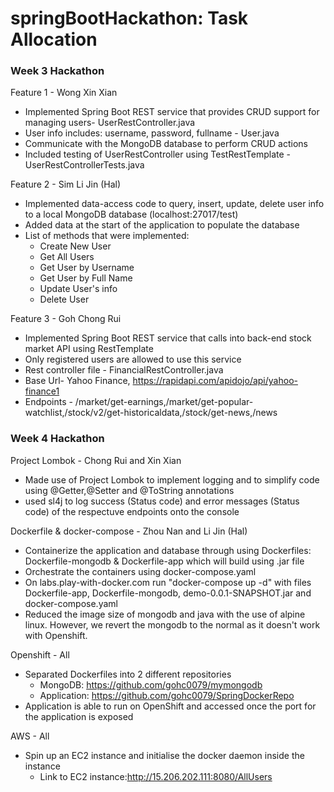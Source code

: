 # springBootHackathon: Task Allocation

### Week 3 Hackathon

Feature 1 - Wong Xin Xian
* Implemented Spring Boot REST service that provides CRUD support for managing users- UserRestController.java
* User info includes: username, password, fullname - User.java
* Communicate with the MongoDB database to perform CRUD actions
* Included testing of UserRestController using TestRestTemplate - UserRestControllerTests.java

Feature 2 - Sim Li Jin (Hal)
* Implemented data-access code to query, insert, update, delete user info to a local MongoDB database (localhost:27017/test)
* Added data at the start of the application to populate the database
* List of methods that were implemented:
    * Create New User
    * Get All Users
    * Get User by Username
    * Get User by Full Name
    * Update User's info
    * Delete User
    
Feature 3 - Goh Chong Rui
* Implemented Spring Boot REST service that calls into back-end stock market API using RestTemplate
* Only registered users are allowed to use this service
* Rest controller file - FinancialRestController.java
* Base Url- Yahoo Finance, https://rapidapi.com/apidojo/api/yahoo-finance1
* Endpoints - /market/get-earnings,/market/get-popular-watchlist,/stock/v2/get-historicaldata,/stock/get-news,/news


### Week 4 Hackathon

Project Lombok - Chong Rui and Xin Xian
* Made use of Project Lombok to implement logging and to simplify code using @Getter,@Setter and @ToString annotations
* used sl4j to log success (Status code) and error messages (Status code) of the respectuve endpoints onto the console 

Dockerfile & docker-compose - Zhou Nan and Li Jin (Hal)
* Containerize the application and database through using Dockerfiles: Dockerfile-mongodb & Dockerfile-app which will build using .jar file
* Orchestrate the containers using docker-compose.yaml
* On labs.play-with-docker.com run "docker-compose up -d" with files Dockerfile-app, Dockerfile-mongodb, demo-0.0.1-SNAPSHOT.jar and docker-compose.yaml
* Reduced the image size of mongodb and java with the use of alpine linux. However, we revert the mongodb to the normal as it doesn't work with Openshift.

Openshift - All
* Separated Dockerfiles into 2 different repositories
  * MongoDB: https://github.com/gohc0079/mymongodb
  * Application: https://github.com/gohc0079/SpringDockerRepo
* Application is able to run on OpenShift and accessed once the port for the application is exposed

AWS - All
* Spin up an EC2 instance and initialise the docker daemon inside the instance
  * Link to EC2 instance:http://15.206.202.111:8080/AllUsers
